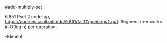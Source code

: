 #add-multiply-set

6.851 Pset 2 code-up, https://courses.csail.mit.edu/6.851/fall17/psets/ps2.pdf. 
Segment tree works in O(log n) per operation.

-Kliment
